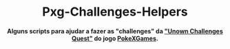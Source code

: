 <h1 align="center">
    Pxg-Challenges-Helpers
</h1>
<h4 align="center">
  Alguns scripts para ajudar a fazer as "challenges" da <a href="https://wiki.pokexgames.com/index.php/Unown_Challenges">"Unown Challenges Quest"</a> do jogo <a href="https://www.pokexgames.com/">PokeXGames</a>.
</h4>
